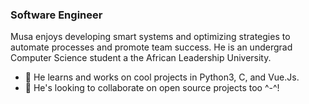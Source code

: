 ### Software Engineer
Musa enjoys developing smart systems and optimizing strategies to automate processes and promote team success. He is an undergrad Computer Science student a the African Leadership University.

- 🔭 He learns and works on cool projects in Python3, C, and Vue.Js. 
- 👯 He's looking to collaborate on open source projects too ^-^!
